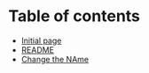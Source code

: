 # Table of contents

* [Initial page](README.md)
* [README](undefined.md)
* [Change the NAme](a-new-untitled-page.md)

